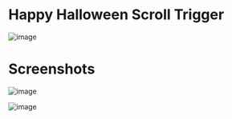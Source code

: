 # Happy Halloween Scroll Trigger

![image](https://user-images.githubusercontent.com/72864817/173788759-01277117-a6cd-4208-8c03-9021bc0a0240.png)

# Screenshots

![image](https://user-images.githubusercontent.com/72864817/174238623-ff27b6b9-89ab-4230-bd4c-f48fc5762699.png)

![image](https://user-images.githubusercontent.com/72864817/174238746-da8659c0-8900-4f04-bb41-c8ab8058aed2.png)
